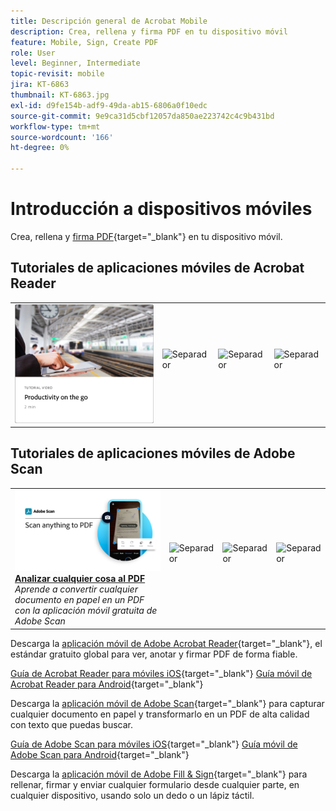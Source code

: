 ```yaml
---
title: Descripción general de Acrobat Mobile
description: Crea, rellena y firma PDF en tu dispositivo móvil
feature: Mobile, Sign, Create PDF
role: User
level: Beginner, Intermediate
topic-revisit: mobile
jira: KT-6863
thumbnail: KT-6863.jpg
exl-id: d9fe154b-adf9-49da-ab15-6806a0f10edc
source-git-commit: 9e9ca31d5cbf12057da850ae223742c4c9b431bd
workflow-type: tm+mt
source-wordcount: '166'
ht-degree: 0%

---
```


# Introducción a dispositivos móviles

Crea, rellena y [firma PDF](https://www.adobe.com/es/acrobat/online/sign-pdf.html){target="_blank"} en tu dispositivo móvil.

## Tutoriales de aplicaciones móviles de Acrobat Reader

<table style="table-layout:fixed">
<tr>
  <td>
    <a href="../getting-started/productivity.md">
      <img alt="Productividad sobre la marcha" src="../assets/productivity.png" />
    </a>
  </td>
  <td>
   <img alt="Separador" src="../assets/Whitespacer.png" />
    <div>
    <br>
  </td>
  <td>
   <img alt="Separador" src="../assets/Whitespacer.png" />
    <div>
    <br>
  </td>
   <td>
   <img alt="Separador" src="../assets/Whitespacer.png" />
    <div>
    <br>
  </td>
</tr>
</table>

## Tutoriales de aplicaciones móviles de Adobe Scan

<table style="table-layout:fixed">
<tr>
  <td>
    <a href="scan-mobile-app.md">
      <img alt="Digitalizar cualquier cosa al PDF" src="../assets/Scanmobile.png" />
    </a>
    <div>
     <a href="scan-mobile-app.md"><strong>Analizar cualquier cosa al PDF</strong></a>
    </div>
    <em>Aprende a convertir cualquier documento en papel en un PDF con la aplicación móvil gratuita de Adobe Scan</em>
    <br>
  </td>
  <td>
   <img alt="Separador" src="../assets/Whitespacer.png" />
    <div>
    <br>
  </td>
  <td>
   <img alt="Separador" src="../assets/Whitespacer.png" />
    <div>
    <br>
  </td>
   <td>
   <img alt="Separador" src="../assets/Whitespacer.png" />
    <div>
    <br>
  </td>
</tr>
</table>

Descarga la [aplicación móvil de Adobe Acrobat Reader](https://www.adobe.com/acrobat/mobile/acrobat-reader.html){target="_blank"}, el estándar gratuito global para ver, anotar y firmar PDF de forma fiable.

[Guía de Acrobat Reader para móviles iOS](https://www.adobe.com/devnet-docs/acrobat/ios/en/){target="_blank"}
[Guía móvil de Acrobat Reader para Android](https://www.adobe.com/devnet-docs/acrobat/android/en/){target="_blank"}

Descarga la [aplicación móvil de Adobe Scan](https://www.adobe.com/acrobat/mobile/scanner-app.html){target="_blank"} para capturar cualquier documento en papel y transformarlo en un PDF de alta calidad con texto que puedas buscar.

[Guía de Adobe Scan para móviles iOS](https://www.adobe.com/devnet-docs/adobescan/ios/en/){target="_blank"}
[Guía móvil de Adobe Scan para Android](https://www.adobe.com/devnet-docs/adobescan/android/en/){target="_blank"}

Descarga la [aplicación móvil de Adobe Fill &amp; Sign](https://www.adobe.com/acrobat/mobile/fill-sign-pdfs.html){target="_blank"} para rellenar, firmar y enviar cualquier formulario desde cualquier parte, en cualquier dispositivo, usando solo un dedo o un lápiz táctil.
